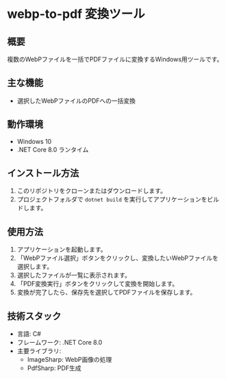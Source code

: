 # webp-to-pdf 変換ツール

## 概要

複数のWebPファイルを一括でPDFファイルに変換するWindows用ツールです。

## 主な機能

- 選択したWebPファイルのPDFへの一括変換

## 動作環境

- Windows 10
- .NET Core 8.0 ランタイム

## インストール方法

1. このリポジトリをクローンまたはダウンロードします。
2. プロジェクトフォルダで `dotnet build` を実行してアプリケーションをビルドします。

## 使用方法

1. アプリケーションを起動します。
2. 「WebPファイル選択」ボタンをクリックし、変換したいWebPファイルを選択します。
3. 選択したファイルが一覧に表示されます。
4. 「PDF変換実行」ボタンをクリックして変換を開始します。
5. 変換が完了したら、保存先を選択してPDFファイルを保存します。

## 技術スタック

- 言語: C#
- フレームワーク: .NET Core 8.0
- 主要ライブラリ:
  - ImageSharp: WebP画像の処理
  - PdfSharp: PDF生成